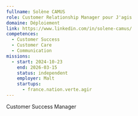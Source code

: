 ```yaml
---
fullname: Solène CAMUS
role: Customer Relationship Manager pour J'agis
domaine: Déploiement
link: https://www.linkedin.com/in/solene-camus/
competences:
  - Customer Success
  - Customer Care
  - Communication
missions:
  - start: 2024-10-23
    end: 2026-03-15
    status: independent
    employer: Malt
    startups:
      - france.nation.verte.agir
---
```

Customer Success Manager